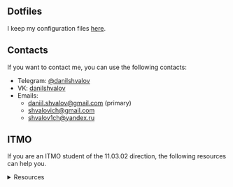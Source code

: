 ## Dotfiles

I keep my configuration files [here](https://github.com/danilshvalov/dotfiles).

## Contacts

If you want to contact me, you can use the following contacts:
- Telegram: [@danilshvalov](https://t.me/danilshvalov)
- VK: [danilshvalov](https://vk.com/danilshvalov)
- Emails:
  - [daniil.shvalov@gmail.com](mailto:daniil.shvalov@gmail.com) (primary)
  - [shvalovich@gmail.com](mailto:shvalovich@gmail.com)
  - [shvalov1ch@yandex.ru](mailto:shvalov1ch@yandex.ru)

## ITMO

If you are an ITMO student of the 11.03.02 direction, the following resources can help you.

<details>
  <summary>Resources</summary>

- [Discrete math](https://github.com/danilshvalov/discrete-math)
- [Web programming](https://github.com/danilshvalov/itmo-web-programming)
- [C++ programiing](https://github.com/danilshvalov/itmo-cpp-programming)
- [Computer networks](https://github.com/danilshvalov/itmo-computer-networks)
- [Infocom systems design](https://github.com/danilshvalov/itmo-infocom-systems-design)
- [Telecom networks](https://github.com/danilshvalov/itmo-telecom-networks)
- [Learning skills](https://github.com/danilshvalov/itmo-learning-skills)
- [Remote commands](https://github.com/danilshvalov/itmo-remote-commands)
- [Ecology](https://github.com/danilshvalov/itmo-ecology)
- [Databases](https://github.com/danilshvalov/itmo-databases)
- [Application programming](https://github.com/danilshvalov/itmo-application-programming)
- [Java programming](https://github.com/danilshvalov/itmo-java-programming)
- [System administration](https://github.com/danilshvalov/itmo-system-administration)
- [Team development](https://github.com/danilshvalov/itmo-team-development)
- [Modeling methods](https://github.com/danilshvalov/itmo-modeling-methods)
- [Client-server applications](https://github.com/danilshvalov/itmo-client-server-applications)
- [Information security](https://github.com/danilshvalov/itmo-information-security)
- [English ICT](https://github.com/danilshvalov/itmo-english-ict)
- [Windows network administration](https://github.com/danilshvalov/itmo-windows-network-administration)
- [Linux administration](https://github.com/danilshvalov/itmo-linux-administration)
</details>


